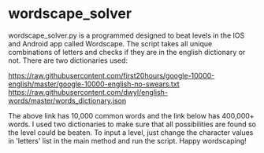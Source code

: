 # wordscape_solver

wordscape_solver.py is a programmed designed to beat levels in the IOS and Android app called Wordscape. The script takes all unique combinations of letters and checks if they are in the english dictionary or not. There are two dictionaries used:

https://raw.githubusercontent.com/first20hours/google-10000-english/master/google-10000-english-no-swears.txt
https://raw.githubusercontent.com/dwyl/english-words/master/words_dictionary.json

The above link has 10,000 common words and the link below has 400,000+ words. I used two dictionaries to make sure that all possibilities are found so the level could be beaten. To input a level, just change the character values in 'letters' list in the main method and run the script. Happy wordscaping!


